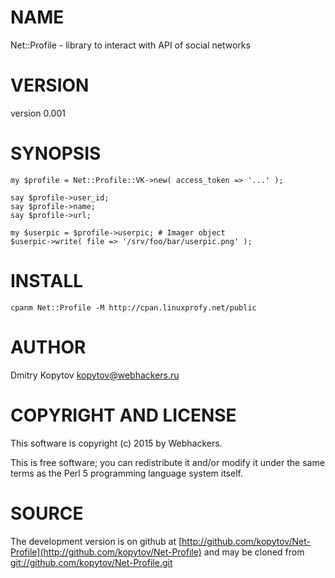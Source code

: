 # NAME

Net::Profile - library to interact with API of social networks

# VERSION

version 0.001

# SYNOPSIS

    my $profile = Net::Profile::VK->new( access_token => '...' );
    
    say $profile->user_id;
    say $profile->name;
    say $profile->url;

    my $userpic = $profile->userpic; # Imager object
    $userpic->write( file => '/srv/foo/bar/userpic.png' );

# INSTALL

    cpanm Net::Profile -M http://cpan.linuxprofy.net/public

# AUTHOR

Dmitry Kopytov <kopytov@webhackers.ru>

# COPYRIGHT AND LICENSE

This software is copyright (c) 2015 by Webhackers.

This is free software; you can redistribute it and/or modify it under
the same terms as the Perl 5 programming language system itself.

# SOURCE

The development version is on github at [http://github.com/kopytov/Net-Profile](http://github.com/kopytov/Net-Profile)
and may be cloned from [git://github.com/kopytov/Net-Profile.git](git://github.com/kopytov/Net-Profile.git)
